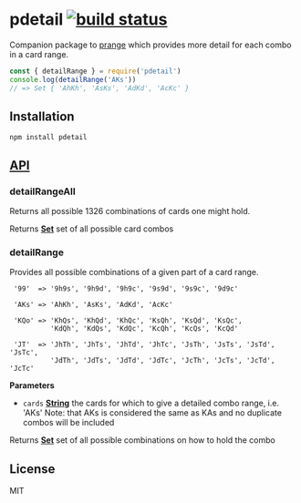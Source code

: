 # pdetail [![build status](https://secure.travis-ci.org/thlorenz/pdetail.png)](http://travis-ci.org/thlorenz/pdetail)

Companion package to [prange](https://github.com/thlorenz/prange) which provides more detail for each combo in a card range.

```js
const { detailRange } = require('pdetail')
console.log(detailRange('AKs')) 
// => Set { 'AhKh', 'AsKs', 'AdKd', 'AcKc' }
```

## Installation

    npm install pdetail

## [API](https://thlorenz.github.io/pdetail)

<!-- Generated by documentation.js. Update this documentation by updating the source code. -->

### detailRangeAll

Returns all possible 1326 combinations of cards one might hold.

Returns **[Set](https://developer.mozilla.org/en-US/docs/Web/JavaScript/Reference/Global_Objects/Set)** set of all possible card combos

### detailRange

Provides all possible combinations of a given part of a card range.

     '99'  => '9h9s', '9h9d', '9h9c', '9s9d', '9s9c', '9d9c'

     'AKs' => 'AhKh', 'AsKs', 'AdKd', 'AcKc'

     'KQo' => 'KhQs', 'KhQd', 'KhQc', 'KsQh', 'KsQd', 'KsQc',
              'KdQh', 'KdQs', 'KdQc', 'KcQh', 'KcQs', 'KcQd'

     'JT'  => 'JhTh', 'JhTs', 'JhTd', 'JhTc', 'JsTh', 'JsTs', 'JsTd', 'JsTc',
              'JdTh', 'JdTs', 'JdTd', 'JdTc', 'JcTh', 'JcTs', 'JcTd', 'JcTc'

**Parameters**

-   `cards` **[String](https://developer.mozilla.org/en-US/docs/Web/JavaScript/Reference/Global_Objects/String)** the cards for which to give a detailed combo range, i.e. 'AKs'
                    Note: that AKs is considered the same as KAs and no duplicate combos will be included

Returns **[Set](https://developer.mozilla.org/en-US/docs/Web/JavaScript/Reference/Global_Objects/Set)** set of all possible combinations on how to hold the combo

## License

MIT
